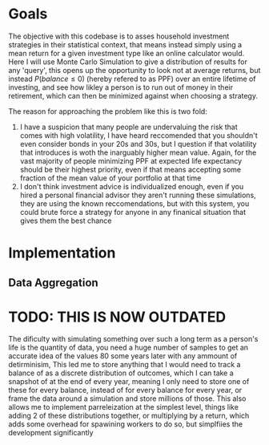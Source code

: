 # Goals

The objective with this codebase is to asses household investment strategies in their statistical context, that means instead simply using a mean return for a given investment type like an online calculator would. Here I will use Monte Carlo Simulation to give a distribution of results for any 'query', this opens up the opportunity to look not at average returns, but instead $P(balance ≤ 0)$ (hereby refered to as PPF) over an entire lifetime of investing, and see how likley a person is to run out of money in their retirement, which can then be minimized against when choosing a strategy.

The reason for approaching the problem like this is two fold:

1. I have a suspicion that many people are undervaluing the risk that comes with high volatility, I have heard reccomended that you shouldn't even consider bonds in your 20s and 30s, but I question if that volatility that introduces is woth the inarguably higher mean value. Again, for the vast majority of people minimizing PPF at expected life expectancy should be their highest priority, even if that means accepting some fraction of the mean value of your portfolio at that time
2. I don't think investment advice is individualized enough, even if you hired a personal financial advisor they aren't running these simulations, they are using the known reccomendations, but with this system, you could brute force a strategy for anyone in any finanical situation that gives them the best chance

# Implementation

## Data Aggregation

# TODO: THIS IS NOW OUTDATED

The dificulty with simulating something over such a long term as a person's life is the quantity of data, you need a huge number of samples to get an accurate idea of the values 80 some years later with any ammount of detirminisim, This led me to store anything that I would need to track a balance of as a discrete distribution of outcomes, which I can take a snapshot of at the end of every year, meaning I only need to store one of these for every balance, instead of for every balance for every year, or frame the data around a simulation and store millions of those. This also allows me to implement parreleization at the simplest level, things like adding 2 of these distributions together, or multiplying by a return, which adds some overhead for spawining workers to do so, but simplfiies the development significantly
